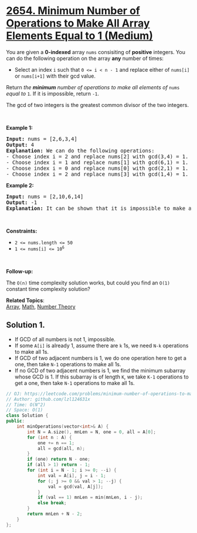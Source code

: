# [2654. Minimum Number of Operations to Make All Array Elements Equal to 1 (Medium)](https://leetcode.com/problems/minimum-number-of-operations-to-make-all-array-elements-equal-to-1)

<p>You are given a <strong>0-indexed</strong>&nbsp;array <code>nums</code> consisiting of <strong>positive</strong> integers. You can do the following operation on the array <strong>any</strong> number of times:</p>
<ul>
	<li>Select an index <code>i</code> such that <code>0 &lt;= i &lt; n - 1</code> and replace either of&nbsp;<code>nums[i]</code> or <code>nums[i+1]</code> with their gcd value.</li>
</ul>
<p>Return <em>the <strong>minimum</strong> number of operations to make all elements of </em><code>nums</code><em> equal to </em><code>1</code>. If it is impossible, return <code>-1</code>.</p>
<p>The gcd of two integers is the greatest common divisor of the two integers.</p>
<p>&nbsp;</p>
<p><strong class="example">Example 1:</strong></p>
<pre><strong>Input:</strong> nums = [2,6,3,4]
<strong>Output:</strong> 4
<strong>Explanation:</strong> We can do the following operations:
- Choose index i = 2 and replace nums[2] with gcd(3,4) = 1. Now we have nums = [2,6,1,4].
- Choose index i = 1 and replace nums[1] with gcd(6,1) = 1. Now we have nums = [2,1,1,4].
- Choose index i = 0 and replace nums[0] with gcd(2,1) = 1. Now we have nums = [1,1,1,4].
- Choose index i = 2 and replace nums[3] with gcd(1,4) = 1. Now we have nums = [1,1,1,1].
</pre>
<p><strong class="example">Example 2:</strong></p>
<pre><strong>Input:</strong> nums = [2,10,6,14]
<strong>Output:</strong> -1
<strong>Explanation:</strong> It can be shown that it is impossible to make all the elements equal to 1.
</pre>
<p>&nbsp;</p>
<p><strong>Constraints:</strong></p>
<ul>
	<li><code>2 &lt;= nums.length &lt;= 50</code></li>
	<li><code>1 &lt;= nums[i] &lt;= 10<sup>6</sup></code></li>
</ul>
<p>&nbsp;</p>
<p><b>Follow-up:</b></p>
<p>The <code>O(n)</code> time complexity&nbsp;solution works, but could you find an <code>O(1)</code> constant time complexity solution?</p>

**Related Topics**:  
[Array](https://leetcode.com/tag/array/), [Math](https://leetcode.com/tag/math/), [Number Theory](https://leetcode.com/tag/number-theory/)

## Solution 1.

* If GCD of all numbers is not 1, impossible.
* If some `A[i]` is already 1, assume there are `k` 1s, we need `N-k` operations to make all 1s.
* If GCD of two adjacent numbers is 1, we do one operation here to get a one, then take `N-1` operations to make all 1s.
* If no GCD of two adjacent numbers is 1, we find the minimum subarray whose GCD is 1. If this subarray is of length `K`, we take `K-1` operations to get a one, then take `N-1` operations to make all 1s.

```cpp
// OJ: https://leetcode.com/problems/minimum-number-of-operations-to-make-all-array-elements-equal-to-1
// Author: github.com/lzl124631x
// Time: O(N^2)
// Space: O(1)
class Solution {
public:
    int minOperations(vector<int>& A) {
        int N = A.size(), mnLen = N, one = 0, all = A[0];
        for (int n : A) {
            one += n == 1;
            all = gcd(all, n);
        }
        if (one) return N - one;
        if (all > 1) return - 1;
        for (int i = N - 1; i >= 0; --i) {
            int val = A[i], j = i - 1;
            for (; j >= 0 && val > 1; --j) {
                val = gcd(val, A[j]);
            }
            if (val == 1) mnLen = min(mnLen, i - j);
            else break;
        }
        return mnLen + N - 2;
    }
};
```